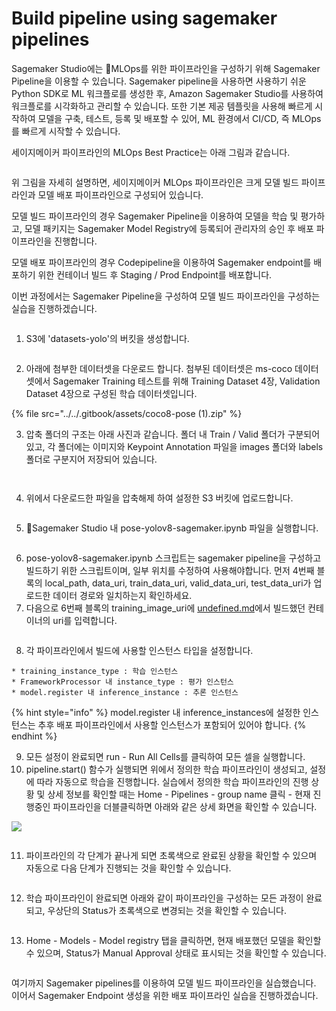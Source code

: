 # Build pipeline using sagemaker pipelines

Sagemaker Studio에는 MLOps를 위한 파이프라인을 구성하기 위해 Sagemaker Pipeline을 이용할 수 있습니다. Sagemaker pipeline을 사용하면 사용하기 쉬운 Python SDK로 ML 워크플로를 생성한 후, Amazon Sagemaker Studio를 사용하여 워크플로를 시각화하고 관리할 수 있습니다. 또한 기본 제공 템플릿을 사용해 빠르게 시작하여 모델을 구축, 테스트, 등록 및 배포할 수 있어, ML 환경에서 CI/CD, 즉 MLOps를 빠르게 시작할 수 있습니다.



&#x20;세이지메이커 파이프라인의 MLOps Best Practice는 아래 그림과 같습니다.

<figure><img src="../../.gitbook/assets/image (57).png" alt=""><figcaption></figcaption></figure>

위 그림을 자세히 설명하면, 세이지메이커 MLOps 파이프라인은 크게 모델 빌드 파이프라인과 모델 배포 파이프라인으로 구성되어 있습니다.

모델 빌드 파이프라인의 경우 Sagemaker Pipeline을 이용하여 모델을 학습 및 평가하고, 모델 패키지는 Sagemaker Model Registry에 등록되어 관리자의 승인 후 배포 파이프라인을 진행합니다.

모델 배포 파이프라인의 경우 Codepipeline을 이용하여 Sagemaker endpoint를 배포하기 위한 컨테이너 빌드 후 Staging / Prod Endpoint를 배포합니다.



이번 과정에서는 Sagemaker Pipeline을 구성하여 모델 빌드 파이프라인을 구성하는 실습을 진행하겠습니다.

<figure><img src="../../.gitbook/assets/image (59).png" alt=""><figcaption></figcaption></figure>

1. S3에 'datasets-yolo'의 버킷을 생성합니다.

<figure><img src="../../.gitbook/assets/image (56).png" alt=""><figcaption></figcaption></figure>

2. 아래에 첨부한 데이터셋을 다운로드 합니다. 첨부된 데이터셋은 ms-coco 데이터셋에서 Sagemaker Training 테스트를 위해 Training Dataset 4장, Validation Dataset 4장으로 구성된 학습 데이터셋입니다.

{% file src="../../.gitbook/assets/coco8-pose (1).zip" %}

3. 압축 폴더의 구조는 아래 사진과 같습니다. 폴더 내 Train / Valid 폴더가 구분되어 있고, 각 폴더에는 이미지와 Keypoint Annotation 파일을 images 폴더와 labels 폴더로 구분지어 저장되어 있습니다.

<figure><img src="../../.gitbook/assets/image (4).png" alt=""><figcaption></figcaption></figure>

<figure><img src="../../.gitbook/assets/image (2).png" alt=""><figcaption></figcaption></figure>

4. 위에서 다운로드한 파일을 압축해제 하여 설정한 S3 버킷에 업로드합니다.

<figure><img src="../../.gitbook/assets/image (45).png" alt=""><figcaption></figcaption></figure>

5. Sagemaker Studio 내 pose-yolov8-sagemaker.ipynb 파일을 실행합니다.

<figure><img src="../../.gitbook/assets/image (58).png" alt=""><figcaption></figcaption></figure>

6. pose-yolov8-sagemaker.ipynb 스크립트는 sagemaker pipeline을 구성하고 빌드하기 위한 스크립트이며, 일부 위치를 수정하여 사용해야합니다. 먼저 4번째 블록의 local\_path, data\_uri, train\_data\_uri, valid\_data\_uri, test\_data\_uri가 업로드한 데이터 경로와 일치하는지 확인하세요.
7. 다음으로 6번째 블록의 training\_image\_uri에 [undefined.md](undefined.md "mention")에서 빌드했던 컨테이너의 uri를 입력합니다.

<figure><img src="../../.gitbook/assets/image (67).png" alt=""><figcaption></figcaption></figure>

8. 각 파이프라인에서 빌드에 사용할 인스턴스 타입을 설정합니다.

```
* training_instance_type : 학습 인스턴스
* FrameworkProcessor 내 instance_type : 평가 인스턴스
* model.register 내 inference_instance : 추론 인스턴스
```

{% hint style="info" %}
model.register 내 inference\_instances에 설정한 인스턴스는 추후 배포 파이프라인에서 사용할 인스턴스가 포함되어 있어야 합니다.
{% endhint %}

9. 모든 설정이 완료되면 run - Run All Cells를 클릭하여 모든 셀을 실행합니다.
10. pipeline.start() 함수가 실행되면 위에서 정의한 학습 파이프라인이 생성되고, 설정에 따라 자동으로 학습을 진행합니다. 실습에서 정의한 학습 파이프라인의 진행 상황 및 상세 정보를 확인할 때는 Home - Pipelines - group name 클릭 - 현재 진행중인 파이프라인을 더블클릭하면 아래와 같은 상세 화면을 확인할 수 있습니다.

![](<../../.gitbook/assets/image (1).png>)

<figure><img src="../../.gitbook/assets/image (53).png" alt=""><figcaption></figcaption></figure>

11. 파이프라인의 각 단계가 끝나게 되면 초록색으로 완료된 상황을 확인할 수 있으며 자동으로 다음 단계가 진행되는 것을 확인할 수 있습니다.

<figure><img src="../../.gitbook/assets/image (70).png" alt=""><figcaption></figcaption></figure>

12. 학습 파이프라인이 완료되면 아래와 같이 파이프라인을 구성하는 모든 과정이 완료되고, 우상단의 Status가 초록색으로 변경되는 것을 확인할 수 있습니다.

<figure><img src="../../.gitbook/assets/image (71).png" alt=""><figcaption></figcaption></figure>

13. Home - Models - Model registry 탭을 클릭하면, 현재 배포했던 모델을 확인할 수 있으며, Status가 Manual Approval 상태로 표시되는 것을 확인할 수 있습니다.

<figure><img src="../../.gitbook/assets/image (39).png" alt=""><figcaption></figcaption></figure>

여기까지 Sagemaker pipelines를 이용하여 모델 빌드 파이프라인을 실습했습니다. 이어서 Sagemaker Endpoint 생성을 위한 배포 파이프라인 실습을 진행하겠습니다.
